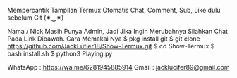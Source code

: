 Mempercantik Tampilan Termux Otomatis
Chat, Comment, Sub, Like dulu sebelum Git
(✷‿✷)

Nama / Nick Masih Punya Admin, Jadi Jika Ingin Merubahnya Silahkan Chat Pada Link Dibawah.
Cara Memakai Nya
$ pkg install git
$ git clone https://github.com/JackLufier18/Show-Termux.git
$ cd Show-Termux
$ bash install.sh
$ python3 Playing.py

WhatsApp : https://wa.me/6281945885914
Gmail : jacklucifer89@gmail.com
